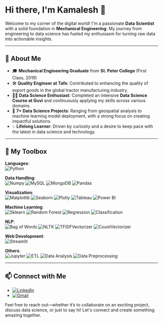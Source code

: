 # Hi there, I'm Kamalesh 👋

Welcome to my corner of the digital world! I'm a passionate **Data Scientist** with a solid foundation in **Mechanical Engineering**. My journey from engineering to data science has fueled my enthusiasm for turning raw data into actionable insights.

---

## 🌟 About Me

- 🎓 **Mechanical Engineering Graduate** from **St. Peter College** (First Class, 2019)
- 🛠️ **Quality Engineer at Tafe**: Contributed to enhancing the quality of export goods in the global tractor manufacturing industry.
- 🧑‍💻 **Data Science Enthusiast**: Completed an intensive **Data Science Course at Guvi** and continuously applying my skills across various domains.
- 🚀 **7+ Data Science Projects**: Ranging from geospatial analysis to machine learning model deployment, with a strong focus on creating impactful solutions.
- 💡 **Lifelong Learner**: Driven by curiosity and a desire to keep pace with the latest in data science and technology.

---

## 🔧 My Toolbox

**Languages**:  
![Python](https://img.shields.io/badge/-Python-3776AB?style=flat&logo=python&logoColor=white)

**Data Handling**:  
![Numpy](https://img.shields.io/badge/-Numpy-013243?style=flat&logo=numpy&logoColor=white) 
![MySQL](https://img.shields.io/badge/-MySQL-4479A1?style=flat&logo=mysql&logoColor=white) 
![MongoDB](https://img.shields.io/badge/-MongoDB-47A248?style=flat&logo=mongodb&logoColor=white) 
![Pandas](https://img.shields.io/badge/-Pandas-150458?style=flat&logo=pandas&logoColor=white)

**Visualization**:  
![Matplotlib](https://img.shields.io/badge/-Matplotlib-11557C?style=flat&logo=plotly&logoColor=white) 
![Seaborn](https://img.shields.io/badge/-Seaborn-3776AB?style=flat&logo=seaborn&logoColor=white) 
![Plotly](https://img.shields.io/badge/-Plotly-3F4F75?style=flat&logo=plotly&logoColor=white) 
![Tableau](https://img.shields.io/badge/-Tableau-E97627?style=flat&logo=tableau&logoColor=white) 
![Power BI](https://img.shields.io/badge/-Power_BI-F2C811?style=flat&logo=powerbi&logoColor=black)

**Machine Learning**:  
![Sklearn](https://img.shields.io/badge/-Sklearn-F7931E?style=flat&logo=scikit-learn&logoColor=white) 
![Random Forest](https://img.shields.io/badge/-Random_Forest-4CAF50?style=flat&logo=scikit-learn&logoColor=white) 
![Regression](https://img.shields.io/badge/-Regression-2196F3?style=flat&logo=scikit-learn&logoColor=white) 
![Classification](https://img.shields.io/badge/-Classification-FF5722?style=flat&logo=scikit-learn&logoColor=white)

**NLP**:  
![Bag of Words](https://img.shields.io/badge/-Bag_of_Words-9C27B0?style=flat&logo=data&logoColor=white) 
![NLTK](https://img.shields.io/badge/-NLTK-4CAF50?style=flat&logo=nltk&logoColor=white) 
![TFIDFVectorizer](https://img.shields.io/badge/-TFIDFVectorizer-FF5722?style=flat&logo=data&logoColor=white)
![CountVectorizer](https://img.shields.io/badge/-CountVectorizer-4CAF50?style=flat&logo=numpy&logoColor=white)

**Web Development**:  
![Streamlit](https://img.shields.io/badge/-Streamlit-FF4B4B?style=flat&logo=streamlit&logoColor=white)

**Others**:  
![Jupyter](https://img.shields.io/badge/-Jupyter_Notebook-F37626?style=flat&logo=jupyter&logoColor=white) 
![ETL](https://img.shields.io/badge/-ETL-FF9800?style=flat&logo=data&logoColor=white) 
![Data Analysis](https://img.shields.io/badge/-Data_Analysis-00BCD4?style=flat&logo=data&logoColor=white) 
![Data Preprocessing](https://img.shields.io/badge/-Data_Preprocessing-9C27B0?style=flat&logo=data&logoColor=white)

---

## 📫 Connect with Me

- [![LinkedIn](https://img.shields.io/badge/LinkedIn-0077B5?style=flat&logo=linkedin&logoColor=white)](https://www.linkedin.com/in/g-kamaleashwar-28a2802ba)
- [![Gmail](https://img.shields.io/badge/Gmail-D14836?style=flat&logo=gmail&logoColor=white)](mailto:mein.cat22@gmail.com)


Feel free to reach out—whether it’s to collaborate on an exciting project, discuss data science, or just to say hi! Let's connect and create something amazing together.
